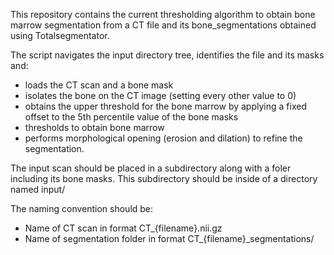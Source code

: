 This repository contains the current thresholding algorithm to obtain bone marrow segmentation from a CT file and its bone_segmentations obtained using Totalsegmentator. 

The script navigates the input directory tree, identifies the file and its masks and:
- loads the CT scan and a bone mask
- isolates the bone on the CT image (setting every other value to 0) 
- obtains the upper threshold for the bone marrow by applying a fixed offset to the 5th percentile value of the bone masks
- thresholds to obtain bone marrow
- performs morphological opening (erosion and dilation) to refine the segmentation.

The input scan should be placed in a subdirectory along with a foler including its bone masks. This subdirectory should be inside of a directory named input/ 

The naming convention should be:
- Name of CT scan in format CT_{filename}.nii.gz
- Name of segmentation folder in format CT_{filename}_segmentations/